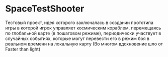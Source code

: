 # SpaceTestShooter
Тестовый проект, идея которого заключалась в создании прототипа игры в которой игрок управляет космическим кораблем, перемещаясь по глобальной карте (в пошаговом режиме),
периодически участвует в случайных событиях, которые могут перевести его в режим боя в реальном времени на локальную карту (Во многом вдохновение шло от Faster than light)
